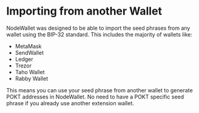 # Importing from another Wallet

NodeWallet was designed to be able to import the seed phrases from any wallet using the BIP-32 standard. This includes the majority of wallets like:

* MetaMask
* SendWallet
* Ledger
* Trezor
* Taho Wallet
* Rabby Wallet

This means you can use your seed phrase from another wallet to generate POKT addresses in NodeWallet. No need to have a POKT specific seed phrase if you already use another extension wallet.
